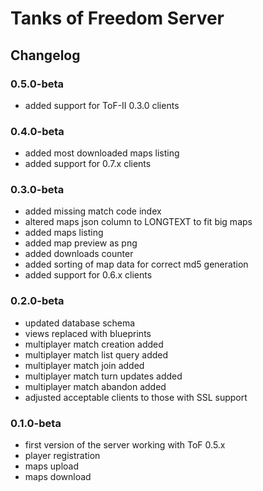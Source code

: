 # Tanks of Freedom Server
## Changelog

### 0.5.0-beta
- added support for ToF-II 0.3.0 clients

### 0.4.0-beta
- added most downloaded maps listing
- added support for 0.7.x clients

### 0.3.0-beta
- added missing match code index
- altered maps json column to LONGTEXT to fit big maps
- added maps listing
- added map preview as png
- added downloads counter
- added sorting of map data for correct md5 generation
- added support for 0.6.x clients

### 0.2.0-beta
- updated database schema
- views replaced with blueprints
- multiplayer match creation added
- multiplayer match list query added
- multiplayer match join added
- multiplayer match turn updates added
- multiplayer match abandon added
- adjusted acceptable clients to those with SSL support

### 0.1.0-beta
- first version of the server working with ToF 0.5.x
- player registration
- maps upload
- maps download